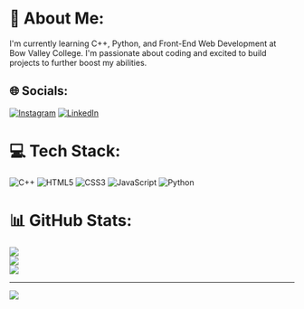 # 💫 About Me:
I'm currently learning C++, Python, and Front-End Web Development at Bow Valley College. I'm passionate about coding and excited to build projects to further boost my abilities. <br>


## 🌐 Socials:
[![Instagram](https://img.shields.io/badge/Instagram-%23E4405F.svg?logo=Instagram&logoColor=white)](https://instagram.com/shogo_hardy) [![LinkedIn](https://img.shields.io/badge/LinkedIn-%230077B5.svg?logo=linkedin&logoColor=white)](https://www.linkedin.com/in/shogo-hardy-098374273?utm_source=share&utm_campaign=share_via&utm_content=profile&utm_medium=ios_app)

# 💻 Tech Stack:
![C++](https://img.shields.io/badge/c++-%2300599C.svg?style=for-the-badge&logo=c%2B%2B&logoColor=white) ![HTML5](https://img.shields.io/badge/html5-%23E34F26.svg?style=for-the-badge&logo=html5&logoColor=white) ![CSS3](https://img.shields.io/badge/css3-%231572B6.svg?style=for-the-badge&logo=css3&logoColor=white) ![JavaScript](https://img.shields.io/badge/javascript-%23323330.svg?style=for-the-badge&logo=javascript&logoColor=%23F7DF1E) ![Python](https://img.shields.io/badge/python-3670A0?style=for-the-badge&logo=python&logoColor=ffdd54)
# 📊 GitHub Stats:
![](https://github-readme-stats.vercel.app/api?username=shogo24&theme=dark&hide_border=false&include_all_commits=false&count_private=false)<br/>
![](https://github-readme-streak-stats.herokuapp.com/?user=shogo24&theme=dark&hide_border=false)<br/>
![](https://github-readme-stats.vercel.app/api/top-langs/?username=shogo24&theme=dark&hide_border=false&include_all_commits=false&count_private=false&layout=compact)

---
[![](https://visitcount.itsvg.in/api?id=shogo24&icon=2&color=1)](https://visitcount.itsvg.in)
  
<!-- Proudly created with GPRM ( https://gprm.itsvg.in ) -->
